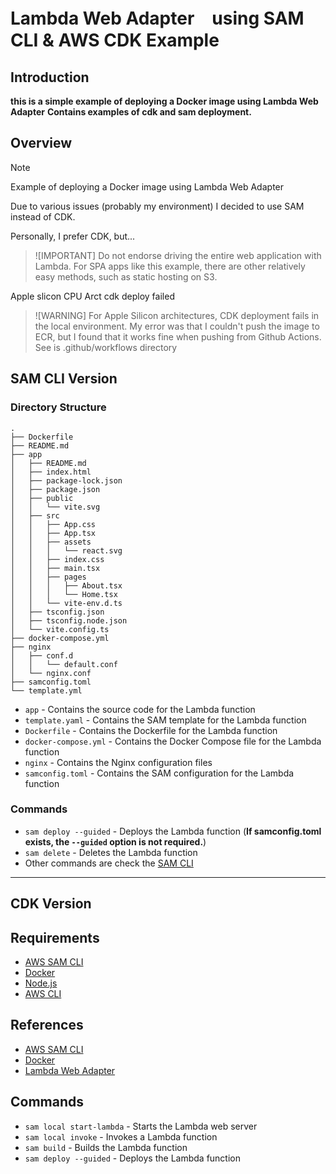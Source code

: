 # Lambda Web Adapter　using SAM CLI & AWS CDK Example

## Introduction
**this is a simple example of deploying a Docker image using Lambda Web Adapter**
**Contains examples of cdk and sam deployment.**

## Overview

> [!NOTE]
>
> Example of deploying a Docker image using Lambda Web Adapter

Due to various issues (probably my environment) I decided to use SAM instead of CDK.

Personally, I prefer CDK, but...

> ![IMPORTANT]
> Do not endorse driving the entire web application with Lambda. For SPA apps like this example, 
> there are other relatively easy methods, such as static hosting on S3.

Apple slicon CPU Arct cdk deploy failed

> ![WARNING]
> For Apple Silicon architectures, CDK deployment fails in the local environment. My error was that I couldn't push the image to ECR, 
> but I found that it works fine when pushing from Github Actions.
> See is .github/workflows directory

## SAM CLI Version
### Directory Structure
```
.
├── Dockerfile
├── README.md
├── app
│   ├── README.md
│   ├── index.html
│   ├── package-lock.json
│   ├── package.json
│   ├── public
│   │   └── vite.svg
│   ├── src
│   │   ├── App.css
│   │   ├── App.tsx
│   │   ├── assets
│   │   │   └── react.svg
│   │   ├── index.css
│   │   ├── main.tsx
│   │   ├── pages
│   │   │   ├── About.tsx
│   │   │   └── Home.tsx
│   │   └── vite-env.d.ts
│   ├── tsconfig.json
│   ├── tsconfig.node.json
│   └── vite.config.ts
├── docker-compose.yml
├── nginx
│   ├── conf.d
│   │   └── default.conf
│   └── nginx.conf
├── samconfig.toml
└── template.yml
```

- `app` - Contains the source code for the Lambda function
- `template.yaml` - Contains the SAM template for the Lambda function
- `Dockerfile` - Contains the Dockerfile for the Lambda function
- `docker-compose.yml` - Contains the Docker Compose file for the Lambda function
- `nginx` - Contains the Nginx configuration files
- `samconfig.toml` - Contains the SAM configuration for the Lambda function

### Commands
- `sam deploy --guided` - Deploys the Lambda function (**If samconfig.toml exists, the `--guided` option is not required.**) 
- `sam delete` - Deletes the Lambda function
- Other commands are check the [SAM CLI](https://docs.aws.amazon.com/serverless-application-model/latest/developerguide/serverless-sam-cli-install.html)
---

## CDK Version




## Requirements
- [AWS SAM CLI](https://docs.aws.amazon.com/serverless-application-model/latest/developerguide/serverless-sam-cli-install.html)
- [Docker](https://docs.docker.com/get-docker/)
- [Node.js](https://nodejs.org/en/download/)
- [AWS CLI](https://docs.aws.amazon.com/cli/latest/userguide/install-cliv2.html)

## References
- [AWS SAM CLI](https://docs.aws.amazon.com/serverless-application-model/latest/developerguide/serverless-sam-cli-install.html)
- [Docker](https://docs.docker.com/get-docker/)
- [Lambda Web Adapter](https://github.com/awslabs/aws-lambda-web-adapter)

## Commands
- `sam local start-lambda` - Starts the Lambda web server
- `sam local invoke` - Invokes a Lambda function
- `sam build` - Builds the Lambda function
- `sam deploy --guided` - Deploys the Lambda function
